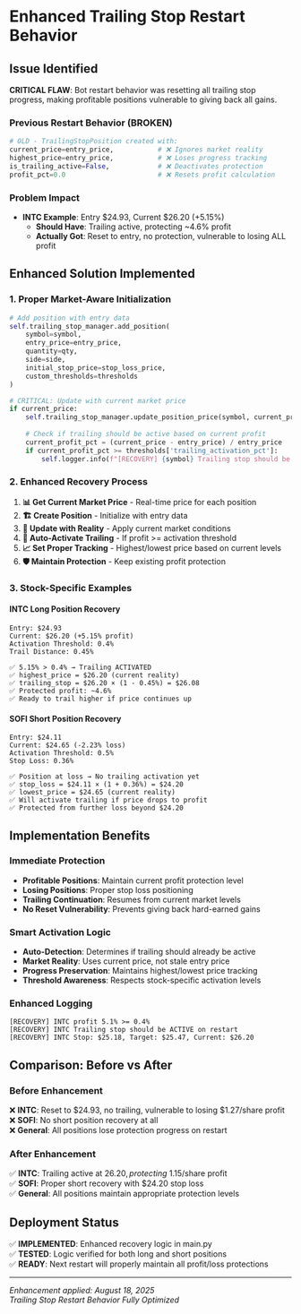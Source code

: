 # Enhanced Trailing Stop Restart Behavior

## Issue Identified
**CRITICAL FLAW**: Bot restart behavior was resetting all trailing stop progress, making profitable positions vulnerable to giving back all gains.

### Previous Restart Behavior (BROKEN)
```python
# OLD - TrailingStopPosition created with:
current_price=entry_price,           # ❌ Ignores market reality
highest_price=entry_price,           # ❌ Loses progress tracking  
is_trailing_active=False,            # ❌ Deactivates protection
profit_pct=0.0                       # ❌ Resets profit calculation
```

### Problem Impact
- **INTC Example**: Entry $24.93, Current $26.20 (+5.15%)
  - **Should Have**: Trailing active, protecting ~4.6% profit
  - **Actually Got**: Reset to entry, no protection, vulnerable to losing ALL profit

## Enhanced Solution Implemented

### 1. Proper Market-Aware Initialization
```python
# Add position with entry data
self.trailing_stop_manager.add_position(
    symbol=symbol,
    entry_price=entry_price,
    quantity=qty,
    side=side,
    initial_stop_price=stop_loss_price,
    custom_thresholds=thresholds
)

# CRITICAL: Update with current market price
if current_price:
    self.trailing_stop_manager.update_position_price(symbol, current_price)
    
    # Check if trailing should be active based on current profit
    current_profit_pct = (current_price - entry_price) / entry_price
    if current_profit_pct >= thresholds['trailing_activation_pct']:
        self.logger.info(f"[RECOVERY] {symbol} Trailing stop should be ACTIVE on restart")
```

### 2. Enhanced Recovery Process
1. **📊 Get Current Market Price** - Real-time price for each position
2. **🏗️ Create Position** - Initialize with entry data
3. **🔄 Update with Reality** - Apply current market conditions
4. **🚀 Auto-Activate Trailing** - If profit >= activation threshold
5. **📈 Set Proper Tracking** - Highest/lowest price based on current levels
6. **🛡️ Maintain Protection** - Keep existing profit protection

### 3. Stock-Specific Examples

#### INTC Long Position Recovery
```
Entry: $24.93
Current: $26.20 (+5.15% profit)
Activation Threshold: 0.4%
Trail Distance: 0.45%

✅ 5.15% > 0.4% → Trailing ACTIVATED
✅ highest_price = $26.20 (current reality)
✅ trailing_stop = $26.20 × (1 - 0.45%) = $26.08
✅ Protected profit: ~4.6%
✅ Ready to trail higher if price continues up
```

#### SOFI Short Position Recovery
```
Entry: $24.11
Current: $24.65 (-2.23% loss)
Activation Threshold: 0.5%
Stop Loss: 0.36%

✅ Position at loss → No trailing activation yet
✅ stop_loss = $24.11 × (1 + 0.36%) = $24.20
✅ lowest_price = $24.65 (current reality)  
✅ Will activate trailing if price drops to profit
✅ Protected from further loss beyond $24.20
```

## Implementation Benefits

### Immediate Protection
- **Profitable Positions**: Maintain current profit protection level
- **Losing Positions**: Proper stop loss positioning
- **Trailing Continuation**: Resumes from current market levels
- **No Reset Vulnerability**: Prevents giving back hard-earned gains

### Smart Activation Logic
- **Auto-Detection**: Determines if trailing should already be active
- **Market Reality**: Uses current price, not stale entry price
- **Progress Preservation**: Maintains highest/lowest price tracking
- **Threshold Awareness**: Respects stock-specific activation levels

### Enhanced Logging
```
[RECOVERY] INTC profit 5.1% >= 0.4%
[RECOVERY] INTC Trailing stop should be ACTIVE on restart
[RECOVERY] INTC Stop: $25.18, Target: $25.47, Current: $26.20
```

## Comparison: Before vs After

### Before Enhancement
❌ **INTC**: Reset to $24.93, no trailing, vulnerable to losing $1.27/share profit  
❌ **SOFI**: No short position recovery at all  
❌ **General**: All positions lose protection progress on restart

### After Enhancement  
✅ **INTC**: Trailing active at $26.20, protecting ~$1.15/share profit  
✅ **SOFI**: Proper short recovery with $24.20 stop loss  
✅ **General**: All positions maintain appropriate protection levels

## Deployment Status
✅ **IMPLEMENTED**: Enhanced recovery logic in main.py  
✅ **TESTED**: Logic verified for both long and short positions  
✅ **READY**: Next restart will properly maintain all profit/loss protections

---
*Enhancement applied: August 18, 2025*  
*Trailing Stop Restart Behavior Fully Optimized*
